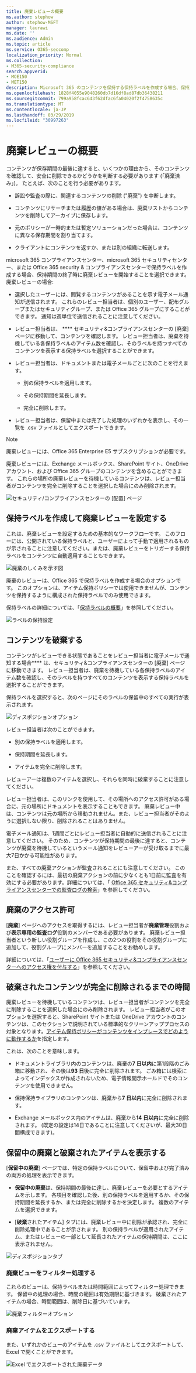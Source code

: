```yaml
---
title: 廃棄レビューの概要
ms.author: stephow
author: stephow-MSFT
manager: laurawi
ms.date: ''
ms.audience: Admin
ms.topic: article
ms.service: O365-seccomp
localization_priority: Normal
ms.collection:
- M365-security-compliance
search.appverid:
- MOE150
- MET150
description: Microsoft 365 のコンテンツを保持する保持ラベルを作成する場合、保持期間の終了時に廃棄のレビューを開始することを選択できます。
ms.openlocfilehash: 1828f4055e9048260db7d16df8ad87db36438211
ms.sourcegitcommit: 799a958fcac643f62dfac6fa04020f2f4758635c
ms.translationtype: MT
ms.contentlocale: ja-JP
ms.lasthandoff: 03/29/2019
ms.locfileid: "30997263"
---
```

# <a name="overview-of-disposition-reviews"></a>廃棄レビューの概要

コンテンツが保存期間の最後に達すると、いくつかの理由から、そのコンテンツを確認して、安全に削除できるかどうかを判断する必要があります (「廃棄済み」)。 たとえば、次のことを行う必要があります。
  
- 訴訟や監査の際に、関連するコンテンツの削除 ("廃棄") を中断します。
    
- コンテンツにリサーチまたは履歴の値がある場合は、廃棄リストからコンテンツを削除してアーカイブに保存します。
    
- 元のポリシーが一時的または暫定ソリューションだった場合は、コンテンツに異なる保存期間を割り当てます。
    
- クライアントにコンテンツを返すか、または別の組織に転送します。
    
microsoft 365 コンプライアンスセンター、microsoft 365 セキュリティセンター、または Office 365 security & コンプライアンスセンターで保持ラベルを作成する場合、保持期間の終了時に廃棄レビューを開始することを選択できます。 廃棄レビューの場合:
  
- 選択したユーザーには、閲覧するコンテンツがあることを示す電子メール通知が送信されます。 これらのレビュー担当者は、個別のユーザー、配布グループまたはセキュリティグループ、または Office 365 グループにすることができます。 通知は週単位で送信されることに注意してください。
    
- レビュー担当者は、 **** セキュリティ&amp;コンプライアンスセンターの [廃棄] ページに移動して、コンテンツを確認します。 レビュー担当者は、廃棄を待機している各保持ラベルのアイテム数を確認し、そのラベルを持つすべてのコンテンツを表示する保持ラベルを選択することができます。
    
- レビュー担当者は、ドキュメントまたは電子メールごとに次のことを行えます。
    
  - 別の保持ラベルを適用します。
    
  - その保持期間を延長します。
    
  - 完全に削除します。
    
- レビュー担当者は、保留中または完了した処理のいずれかを表示し、その一覧を .csv ファイルとしてエクスポートできます。

> [!NOTE]
> 廃棄レビューには、Office 365 Enterprise E5 サブスクリプションが必要です。
  
廃棄レビューには、Exchange メールボックス、SharePoint サイト、OneDrive アカウント、および Office 365 グループのコンテンツを含めることができます。 これらの場所の廃棄レビューを待機しているコンテンツは、レビュー担当者がコンテンツを完全に削除することを選択した場合にのみ削除されます。
  
![セキュリティ/コンプライアンスセンターの [配置] ページ](media/Retention_Dispositions_v2_page.png)

## <a name="setting-up-the-disposition-review-by-creating-a-retention-label"></a>保持ラベルを作成して廃棄レビューを設定する

これは、廃棄レビューを設定するための基本的なワークフローです。 このフローには、公開されている保持ラベルと、ユーザーによって手動で適用されるものが示されることに注意してください。または、廃棄レビューをトリガーする保持ラベルをコンテンツに自動適用することもできます。
  
![廃棄のしくみを示す図](media/5fb3f33a-cb53-468c-becc-6dda0ec52778.png)
  
廃棄のレビューは、Office 365 で保持ラベルを作成する場合のオプションです。 このオプションは、アイテム保持ポリシーでは使用できませんが、コンテンツを保持するように構成された保持ラベルでのみ使用できます。
  
保持ラベルの詳細については、「[保持ラベルの概要](labels.md)」を参照してください。
  
![ラベルの保持設定](media/a16dd202-8862-40ac-80ff-6fee974de5da.png)
  
## <a name="disposing-content"></a>コンテンツを破棄する

コンテンツがレビューできる状態であることをレビュー担当者に電子メールで通知する場合**** は、セキュリティ&amp;コンプライアンスセンターの [廃棄] ページに移動できます。 レビュー担当者は、廃棄を待機している各保持ラベルのアイテム数を確認し、そのラベルを持つすべてのコンテンツを表示する保持ラベルを選択することができます。

保持ラベルを選択すると、次のページにそのラベルの保留中のすべての実行が表示されます。

![ディスポジションオプション](media/Retention_Disposition_options_v2.png)

レビュー担当者は次のことができます。 
  
- 別の保持ラベルを適用します。
    
- 保持期間を延長します。
    
- アイテムを完全に削除します。

レビューアーは複数のアイテムを選択し、それらを同時に破棄することに注意してください。
    
レビュー担当者は、このリンクを使用して、その場所へのアクセス許可がある場合に、元の場所にドキュメントを表示することもできます。 廃棄レビュー中は、コンテンツは元の場所から移動されません。また、レビュー担当者がそのように選択しない限り、削除されることはありません。
  
電子メール通知は、1週間ごとにレビュー担当者に自動的に送信されることに注意してください。 そのため、コンテンツが保持期間の最後に達すると、コンテンツが廃棄を待機しているというメール通知をレビューアーが受け取るまでに最大7日かかる可能性があります。
  
また、すべての廃棄アクションが監査されることにも注意してください。 このことを確認するには、最初の廃棄アクションの前に少なくとも1日前に監査を有効にする必要があります。詳細については、「 [Office 365 セキュリティ&amp;コンプライアンスセンターでの監査ログの検索](search-the-audit-log-in-security-and-compliance.md)」を参照してください。 
  
## <a name="permissions-for-disposition"></a>廃棄のアクセス許可

[**廃棄**] ページへのアクセスを取得するには、レビュー担当者が**廃棄管理**役割および**表示専用の監査ログ**役割のメンバーである必要があります。 廃棄レビュー担当者という新しい役割グループを作成し、この2つの役割をその役割グループに追加して、役割グループにメンバーを追加することをお勧めします。 
  
詳細については、「[ユーザーに Office 365 セキュリティ&amp;コンプライアンスセンターへのアクセス権を付与する](grant-access-to-the-security-and-compliance-center.md)」を参照してください。
  
## <a name="how-long-until-disposed-content-is-permanently-deleted"></a>破棄されたコンテンツが完全に削除されるまでの時間

廃棄レビューを待機しているコンテンツは、レビュー担当者がコンテンツを完全に削除することを選択した場合にのみ削除されます。 レビュー担当者がこのオプションを選択すると、SharePoint サイトまたは OneDrive アカウントのコンテンツは、このセクションで説明されている標準的なクリーンアッププロセスの対象となります。[アイテム保持ポリシーがコンテンツをインプレースでどのように動作するか](retention-policies.md#how-a-retention-policy-works-with-content-in-place)を指定します。
  
これは、次のことを意味します。
  
- ドキュメントライブラリ内のコンテンツは、廃棄の**7 日以内**に第1段階のごみ箱に移動され、その後は**93 日**後に完全に削除されます。 ごみ箱には検索によってインデックスが作成されないため、電子情報開示ホールドでそのコンテンツを使用できません。

- 保持保持ライブラリのコンテンツは、廃棄から**7 日以内**に完全に削除されます。

- Exchange メールボックス内のアイテムは、廃棄から**14 日以内**に完全に削除されます。 (既定の設定は14日であることに注意してくださいが、最大30日間構成できます)。
    
## <a name="view-pending-dispositions-and-disposed-items"></a>保留中の廃棄と破棄されたアイテムを表示する

[**保留中の廃棄**] ページでは、特定の保持ラベルについて、保留中および完了済みの両方の処理を表示できます。 
  
- **保留中の廃棄**は、保持期間の最後に達し、廃棄レビューを必要とするアイテムを示します。 各項目を確認した後、別の保持ラベルを適用するか、その保持期間を延長するか、または完全に削除するかを決定します。 複数のアイテムを選択できます。
    
- [**破棄**されたアイテム] タブには、廃棄レビュー中に削除が承認され、完全に削除処理中であることが示されます。 別の保持ラベルが適用されたアイテム、またはレビューの一部として延長されたアイテムの保持期間は、ここに表示されません。

![ディスポジションタブ](media/Retention_Disposition_tabs.png)
    
### <a name="filter-the-disposition-views"></a>廃棄ビューをフィルター処理する

これらのビューは、保持ラベルまたは時間範囲によってフィルター処理できます。 保留中の処理の場合、時間の範囲は有効期限に基づきます。 破棄されたアイテムの場合、時間範囲は、削除日に基づいています。
  
![廃棄フィルターオプション](media/Retention_filter_options.png)

### <a name="export-the-disposition-items"></a>廃棄アイテムをエクスポートする

また、いずれかのビューのアイテムを .csv ファイルとしてエクスポートして、Excel で開くことができます。
  
![Excel でエクスポートされた廃棄データ](media/08e3bc09-b132-47b4-a051-a590b697e725.png)
  

